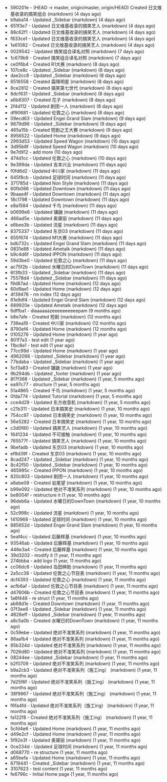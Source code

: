 * 590201e - (HEAD -> master, origin/master, origin/HEAD) Created 日文维基收录的搞笑组合 (markdown) (4 days ago) <TC>
* b9aba14 - Updated _Sidebar (markdown) (4 days ago) <TC>
* 651f3e7 - Updated 日文维基收录的搞笑艺人 (markdown) (4 days ago) <TC>
* 88c62f1 - Updated 日文维基收录的搞笑艺人 (markdown) (4 days ago) <TC>
* f833ce1 - Updated 日文维基收录的搞笑艺人 (markdown) (4 days ago) <TC>
* 1e61082 - Created 日文维基收录的搞笑艺人 (markdown) (4 days ago) <TC>
* 0029542 - Updated 搞笑组合译名对照 (markdown) (7 days ago) <TC>
* 1c679b9 - Created 搞笑组合译名对照 (markdown) (7 days ago) <TC>
* ce0f6b4 - Created R1大赛 (markdown) (8 days ago) <TC>
* 107ce8c - Updated _Sidebar (markdown) (8 days ago) <TC>
* dae2cc8 - Updated _Sidebar (markdown) (8 days ago) <TC>
* 6516558 - Created 霜降明星 (markdown) (8 days ago) <TC>
* 8ce2812 - Created 搞笑第七世代 (markdown) (8 days ago) <TC>
* 8dcf631 - Updated _Sidebar (markdown) (8 days ago) <TC>
* a6b8307 - Created 花子 (markdown) (8 days ago) <TC>
* 2f4d112 - Updated 剧团一人 (markdown) (8 days ago) <TC>
* df90681 - Updated 伦敦之心 (markdown) (8 days ago) <TC>
* 09ecd63 - Updated Engei Grand Slam (markdown) (9 days ago) <TC>
* 9679d96 - Updated _Sidebar (markdown) (9 days ago) <TC>
* 465a15b - Created 短剧之王大赛 (markdown) (9 days ago) <TC>
* 8956522 - Updated Home (markdown) (9 days ago) <TC>
* 2993d53 - Updated Speed Wagon (markdown) (10 days ago) <TC>
* 3d95b8f - Updated Speed Wagon (markdown) (10 days ago) <TC>
* 9e7d912 - add more (10 days ago) <tcgriffith>
* 474d1cc - Updated 伦敦之心 (markdown) (10 days ago) <TC>
* 9e399da - Updated 吉本兴业 (markdown) (11 days ago) <TC>
* f0fd6d2 - Updated 中川家 (markdown) (11 days ago) <TC>
* 645f8cb - Updated 足球时间 (markdown) (11 days ago) <TC>
* 371785d - Updated Non Style (markdown) (11 days ago) <TC>
* 60fb066 - Updated Downtown (markdown) (11 days ago) <TC>
* 9baae4f - Updated Downtown (markdown) (11 days ago) <TC>
* 18c1798 - Updated Downtown (markdown) (11 days ago) <TC>
* e8a1584 - Updated 千鸟 (markdown) (11 days ago) <TC>
* b0699e6 - Updated 镰鼬 (markdown) (11 days ago) <TC>
* 466ad5e - Updated 奥黛丽 (markdown) (11 days ago) <TC>
* e6bee3b - Updated 流星 (markdown) (11 days ago) <TC>
* 8375337 - Updated 东京03 (markdown) (11 days ago) <TC>
* 655f674 - Updated M1大赛 (markdown) (11 days ago) <TC>
* bdb732c - Updated Engei Grand Slam (markdown) (11 days ago) <TC>
* 0831e88 - Updated Ametalk (markdown) (11 days ago) <TC>
* b9c4d6f - Updated IPPON (markdown) (11 days ago) <TC>
* 59d3be0 - Updated 伦敦之心 (markdown) (11 days ago) <TC>
* ac75f2b - Updated 水曜日的DownTown (markdown) (11 days ago) <TC>
* 6f3fb33 - Updated _Sidebar (markdown) (11 days ago) <TC>
* 75578d4 - Updated _Sidebar (markdown) (11 days ago) <TC>
* f9d87ad - Updated Home (markdown) (12 days ago) <TC>
* 60d9ae1 - Updated Home (markdown) (12 days ago) <TC>
* 4f39476 - rm index (12 days ago) <tcgriffith>
* 61e9df4 - Updated Engei Grand Slam (markdown) (12 days ago) <TC>
* 689920e - Updated Ametalk (markdown) (12 days ago) <TC>
* 6dffba1 - diaaaaaazeeeeeeeeeepam (9 months ago) <tcgriffith>
* b8e7afe - Created 短剧 (markdown) (12 months ago) <TC>
* 736ea19 - Created 中川家 (markdown) (12 months ago) <TC>
* 8790ef4 - Updated Home (markdown) (12 months ago) <TC>
* 0105276 - Updated Home (markdown) (1 year ago) <TC>
* 801f7a3 - test edit (1 year ago) <TC>
* 11bc8e1 - test edit (1 year ago) <TC>
* 77cc99d - Updated Home (markdown) (1 year ago) <TC>
* 4962098 - Updated _Sidebar (markdown) (1 year ago) <TC>
* 77bdaba - Updated _Sidebar (markdown) (1 year ago) <TC>
* 5cf3a83 - Created 镰鼬 (markdown) (1 year ago) <TC>
* 9b294db - Updated _footer (markdown) (1 year ago) <TC>
* 8f7f368 - Updated _Sidebar (markdown) (1 year, 5 months ago) <TC>
* ea97c77 - structure (1 year, 5 months ago) <tcgriffith>
* 51a4865 - Created 千鸟 (markdown) (1 year, 5 months ago) <TC>
* 0fda774 - Updated Tutorial (markdown) (1 year, 5 months ago) <TC>
* cce4d29 - Updated 东方收音机 (markdown) (1 year, 5 months ago) <TC>
* c21b311 - Updated 日本搞笑史 (markdown) (1 year, 10 months ago) <TC>
* 754cc97 - Updated 日本搞笑史 (markdown) (1 year, 10 months ago) <TC>
* 56e5282 - Created 日本搞笑史 (markdown) (1 year, 10 months ago) <TC>
* c3d0f80 - Updated 搞笑艺人 (markdown) (1 year, 10 months ago) <TC>
* 1641234 - Updated 不可接触 (markdown) (1 year, 10 months ago) <crossrx>
* 765577f - Updated 搞笑艺人 (markdown) (1 year, 10 months ago) <TC>
* 9befadb - Updated 东京03 (markdown) (1 year, 10 months ago) <TC>
* ef8d39f - Created 东京03 (markdown) (1 year, 10 months ago) <TC>
* 8cad247 - Updated _Sidebar (markdown) (1 year, 10 months ago) <TC>
* 8c42f50 - Updated _Sidebar (markdown) (1 year, 10 months ago) <TC>
* 465995c - Created IPPON (markdown) (1 year, 10 months ago) <TC>
* 820c803 - Updated 剧团一人 (markdown) (1 year, 10 months ago) <TC>
* a8abe08 - Created 岩尾望 (markdown) (1 year, 10 months ago) <TC>
* b99e092 - Updated 绝对不准笑系列 (markdown) (1 year, 10 months ago) <Humi2314>
* be8004f - restructure it (1 year, 10 months ago) <tcgriffith>
* 96deb6a - Updated 水曜日的DownTown (markdown) (1 year, 10 months ago) <Humi2314>
* 52c998c - Updated 流星 (markdown) (1 year, 10 months ago) <tohrusnbs>
* 1410968 - Updated 足球时间 (markdown) (1 year, 10 months ago) <TC>
* 885652d - Updated Engei Grand Slam (markdown) (1 year, 10 months ago) <TC>
* 5eaf4cc - Updated 后藤辉基 (markdown) (1 year, 10 months ago) <TC>
* 93546ab - Updated 后藤辉基 (markdown) (1 year, 10 months ago) <TC>
* 446e3a4 - Created 后藤辉基 (markdown) (1 year, 10 months ago) <TC>
* 39d3202 - modify it (1 year, 11 months ago) <tcgriffith>
* 274bbba - add logo (1 year, 11 months ago) <tcgriffith>
* cc06dc6 - Updated 岛田绅助 (markdown) (1 year, 11 months ago) <TC>
* 2a5cc38 - Updated 伦敦之心节目表 (markdown) (1 year, 11 months ago) <TC>
* dcf4393 - Updated 伦敦之心 (markdown) (1 year, 11 months ago) <TC>
* acfb6af - Updated 伦敦之心节目表 (markdown) (1 year, 11 months ago) <TC>
* d47606b - Created 伦敦之心节目表 (markdown) (1 year, 11 months ago) <TC>
* 1a6f448 - re struct (1 year, 11 months ago) <tcgriffith>
* ab68d1e - Created Downtown (markdown) (1 year, 11 months ago) <TC>
* 07f3ee6 - Updated _Sidebar (markdown) (1 year, 11 months ago) <TC>
* 4828eff - Updated _Sidebar (markdown) (1 year, 11 months ago) <Humi2314>
* a8c5a0b - Created 水曜日的DownTown (markdown) (1 year, 11 months ago) <Humi2314>
* 0c59ebe - Updated 绝对不准笑系列 (markdown) (1 year, 11 months ago) <Humi2314>
* 86aa1b4 - Updated 绝对不准笑系列 (markdown) (1 year, 11 months ago) <Humi2314>
* 85b324d - Updated 绝对不准笑系列 (markdown) (1 year, 11 months ago) <Humi2314>
* 7026d80 - Updated 绝对不准笑系列 (markdown) (1 year, 11 months ago) <Humi2314>
* 08244ee - Updated _Sidebar (markdown) (1 year, 11 months ago) <Humi2314>
* b2f0709 - Updated 绝对不准笑系列 (markdown) (1 year, 11 months ago) <Humi2314>
* b9a2cb3 - Updated 绝对不准笑系列（施工ing） (markdown) (1 year, 11 months ago) <Humi2314>
* 7d25f6f - Updated 绝对不准笑系列（施工ing） (markdown) (1 year, 11 months ago) <Humi2314>
* 38f9967 - Updated 绝对不准笑系列（施工ing） (markdown) (1 year, 11 months ago) <Humi2314>
* f6fa4fd - Updated 绝对不准笑系列（施工ing） (markdown) (1 year, 11 months ago) <Humi2314>
* fa122f8 - Created 绝对不准笑系列（施工ing） (markdown) (1 year, 11 months ago) <Humi2314>
* 5cfd4e6 - Updated Home (markdown) (1 year, 11 months ago) <TC>
* d49e2cf - Updated Home (markdown) (1 year, 11 months ago) <TC>
* 5f92e3f - Updated 奥黛丽 (markdown) (1 year, 11 months ago) <TC>
* 0ce234d - Updated 足球时间 (markdown) (1 year, 11 months ago) <TC>
* d068770 - re structure (1 year, 11 months ago) <tcgriffith>
* a65befa - Updated Home (markdown) (1 year, 11 months ago) <TC>
* 6719441 - Created _Sidebar (markdown) (1 year, 11 months ago) <TC>
* 3107623 - test content (1 year, 11 months ago) <tcgriffith>
* fe6796c - Initial Home page (1 year, 11 months ago) <TC>